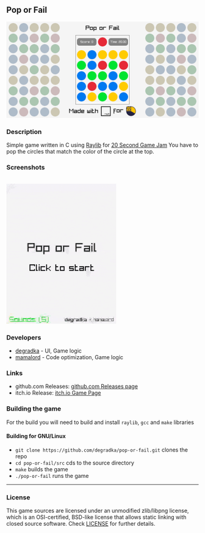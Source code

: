 ## Pop or Fail

![Pop or Fail](readme-images/readme-image000.png "Pop or Fail")

### Description

Simple game written in C using [Raylib](https://raylib.com) for [20 Second Game Jam](https://itch.io/jam/20-second-game-jam)
You have to pop the circles that match the color of the circle at the top.

### Screenshots
<br>
<img src="https://github.com/degradka/pop-or-fail/blob/main/readme-images/readme-image001.gif" width="288px">

### Developers

 - [degradka](https://github.com/degradka) - UI, Game logic
 - [mamalord](https://github.com/mamalord) - Code optimization, Game logic

### Links

 - github.com Releases: [github.com Releases page](https://github.com/degradka/pop-or-fail/releases)
 - itch.io Release: [itch.io Game Page](https://www.youtube.com/watch?v=dQw4w9WgXcQ)

### Building the game

For the build you will need to build and install `raylib`, `gcc` and `make` libraries

#### Building for GNU/Linux

- `git clone https://github.com/degradka/pop-or-fail.git` clones the repo
- `cd pop-or-fail/src` cds to the source directory
- `make` builds the game
- `./pop-or-fail` runs the game

---
### License

This game sources are licensed under an unmodified zlib/libpng license, which is an OSI-certified, BSD-like license that allows static linking with closed source software. Check [LICENSE](LICENSE) for further details.
